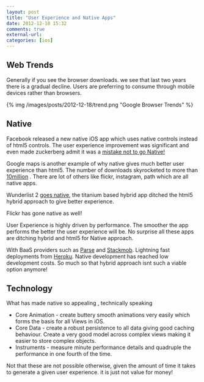 ```yaml
---
layout: post
title: "User Experience and Native Apps"
date: 2012-12-18 15:32
comments: true
external-url: 
categories: [ios]
---
```


## Web Trends

Generally if you see the browser downloads. we see that last two years there is a gradual decline. Users are preferring to consume through mobile devices rather than browsers.  

{% img /images/posts/2012-12-18/trend.png "Google Browser Trends" %}

## Native

Facebook released a new native iOS app which uses native controls instead of html5 controls. The user experience improvement was significant and even made zuckerberg admit it was a [mistake not to go Native!][1]

Google maps is another example of why native gives much better user experience than html5. The number of downloads skyrocketed to more than [10million][2] . There are lot of others like flickr, instagram, path which are all native apps.

Wunderlist 2 [goes native][3], the titanium based hybrid app ditched the html5 hybrid approach to give better experience.

Flickr has gone native as well!

User Experience is highly driven by performance. The smoother the app performs the better the user experience will be. No surprise all these apps are ditching hybrid and html5 for Native approach. 

With BaaS providers such as [Parse](http://parse.com) and [Stackmob](http://stackmob.com). Lightning fast deployments from [Heroku](http://heroku.com). Native development has reached low development costs. So much so that hybrid approach isnt such a viable option anymore!

## Technology

What has made native so appealing , technically speaking

* Core Animation - create buttery smooth animations very easily which forms the basis for all Views in iOS. 
* Core Data - create a robust persistence to all data giving good caching behaviour. Create a very good model across complex views making it easier to store complex objects. 
* Instruments - measure minute performance details and quadruple the performance in one fourth of the time.

Not that these are not possible otherwise, given the amount of time it takes to generate a given user experience. it is just not value for money!



[1]:http://techcrunch.com/2012/09/11/mark-zuckerberg-our-biggest-mistake-with-mobile-was-betting-too-much-on-html5/
[2]:http://techcrunch.com/2012/12/17/google-maps-for-ios-was-downloaded-over-10m-times-in-its-first-48-hours/
[3]:http://www.tuaw.com/2012/12/18/wunderlist-2-goes-native-adds-many-new-features-to-beautiful-f/

